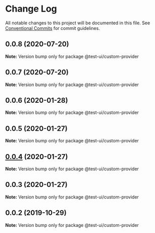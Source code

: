 # Change Log

All notable changes to this project will be documented in this file.
See [Conventional Commits](https://conventionalcommits.org) for commit guidelines.

## 0.0.8 (2020-07-20)

**Note:** Version bump only for package @test-ui/custom-provider





## 0.0.7 (2020-07-20)

**Note:** Version bump only for package @test-ui/custom-provider





## 0.0.6 (2020-01-28)

**Note:** Version bump only for package @test-ui/custom-provider





## 0.0.5 (2020-01-27)

**Note:** Version bump only for package @test-ui/custom-provider





## [0.0.4](https://github.com/UMAprotocol/drizzle-monorepo/compare/@test-ui/custom-provider@0.0.3...@test-ui/custom-provider@0.0.4) (2020-01-27)

**Note:** Version bump only for package @test-ui/custom-provider





## 0.0.3 (2020-01-27)

**Note:** Version bump only for package @test-ui/custom-provider





## 0.0.2 (2019-10-29)

**Note:** Version bump only for package @test-ui/custom-provider
